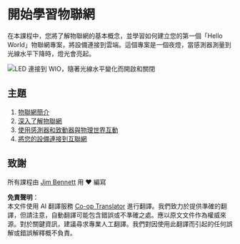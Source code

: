 <!--
CO_OP_TRANSLATOR_METADATA:
{
  "original_hash": "e2b1b891b08ef7633d285547fbe73290",
  "translation_date": "2025-08-24T22:59:25+00:00",
  "source_file": "1-getting-started/README.md",
  "language_code": "tw"
}
-->
# 開始學習物聯網

在本課程中，您將了解物聯網的基本概念，並學習如何建立您的第一個「Hello World」物聯網專案，將設備連接到雲端。這個專案是一個夜燈，當感測器測量到光線水平下降時，燈光會亮起。

![LED 連接到 WIO，隨著光線水平變化而開啟和關閉](../../../images/wio-running-assignment-1-1.gif)

## 主題

1. [物聯網簡介](lessons/1-introduction-to-iot/README.md)
1. [深入了解物聯網](lessons/2-deeper-dive/README.md)
1. [使用感測器和致動器與物理世界互動](lessons/3-sensors-and-actuators/README.md)
1. [將您的設備連接到互聯網](lessons/4-connect-internet/README.md)

## 致謝

所有課程由 [Jim Bennett](https://GitHub.com/JimBobBennett) 用 ♥️ 編寫

**免責聲明**：  
本文件使用 AI 翻譯服務 [Co-op Translator](https://github.com/Azure/co-op-translator) 進行翻譯。我們致力於提供準確的翻譯，但請注意，自動翻譯可能包含錯誤或不準確之處。應以原文文件作為權威來源。對於關鍵資訊，建議尋求專業人工翻譯。我們對因使用此翻譯而引起的任何誤解或錯誤解釋概不負責。